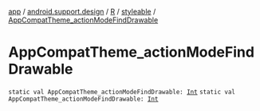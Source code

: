 [app](../../../index.md) / [android.support.design](../../index.md) / [R](../index.md) / [styleable](index.md) / [AppCompatTheme_actionModeFindDrawable](./-app-compat-theme_action-mode-find-drawable.md)

# AppCompatTheme_actionModeFindDrawable

`static val AppCompatTheme_actionModeFindDrawable: `[`Int`](https://kotlinlang.org/api/latest/jvm/stdlib/kotlin/-int/index.html)
`static val AppCompatTheme_actionModeFindDrawable: `[`Int`](https://kotlinlang.org/api/latest/jvm/stdlib/kotlin/-int/index.html)